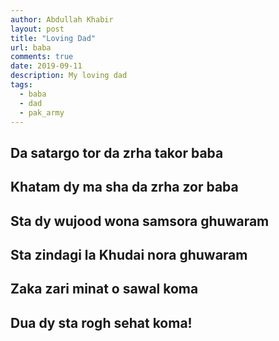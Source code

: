 ```yaml
---
author: Abdullah Khabir
layout: post
title: "Loving Dad"
url: baba
comments: true
date: 2019-09-11
description: My loving dad
tags:
  - baba
  - dad
  - pak_army
---
```



## Da satargo tor da zrha takor baba

## Khatam dy ma sha da zrha zor baba





## Sta dy wujood wona samsora ghuwaram

## Sta zindagi la Khudai nora ghuwaram





## Zaka zari minat o sawal koma

## Dua dy sta rogh sehat koma!
